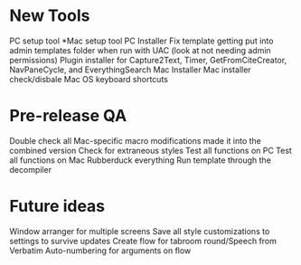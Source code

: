 # New Tools
PC setup tool
*Mac setup tool
PC Installer
	Fix template getting put into admin templates folder when run with UAC (look at not needing admin permissions)
Plugin installer for Capture2Text, Timer, GetFromCiteCreator, NavPaneCycle, and EverythingSearch
Mac Installer
	Mac installer check/disbale Mac OS keyboard shortcuts

# Pre-release QA
Double check all Mac-specific macro modifications made it into the combined version
Check for extraneous styles
Test all functions on PC
Test all functions on Mac
Rubberduck everything
Run template through the decompiler
	
# Future ideas
Window arranger for multiple screens
Save all style customizations to settings to survive updates
Create flow for tabroom round/Speech from Verbatim
Auto-numbering for arguments on flow